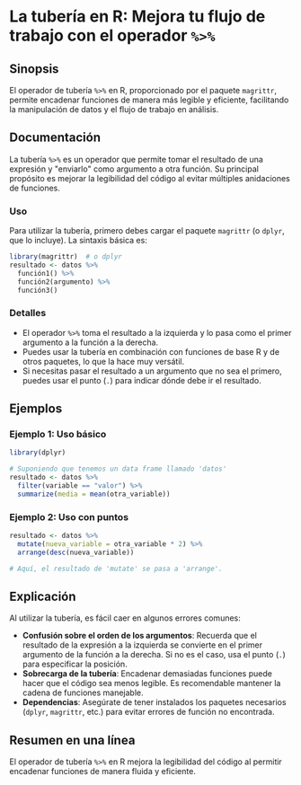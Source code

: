 <!--
Meta Description: # La tubería en R: Mejora tu flujo de trabajo con el operador `%>%` ## Sinopsis El operador de tubería `%>%` en R, proporcionado por el paquete `magri...
Meta Keywords: resultado, tubería, que, funciones, operador
-->

# La tubería en R: Mejora tu flujo de trabajo con el operador `%>%`

## Sinopsis
El operador de tubería `%>%` en R, proporcionado por el paquete `magrittr`, permite encadenar funciones de manera más legible y eficiente, facilitando la manipulación de datos y el flujo de trabajo en análisis.

## Documentación
La tubería `%>%` es un operador que permite tomar el resultado de una expresión y "enviarlo" como argumento a otra función. Su principal propósito es mejorar la legibilidad del código al evitar múltiples anidaciones de funciones.

### Uso
Para utilizar la tubería, primero debes cargar el paquete `magrittr` (o `dplyr`, que lo incluye). La sintaxis básica es:

```R
library(magrittr)  # o dplyr
resultado <- datos %>% 
  función1() %>% 
  función2(argumento) %>% 
  función3()
```

### Detalles
- El operador `%>%` toma el resultado a la izquierda y lo pasa como el primer argumento a la función a la derecha.
- Puedes usar la tubería en combinación con funciones de base R y de otros paquetes, lo que la hace muy versátil.
- Si necesitas pasar el resultado a un argumento que no sea el primero, puedes usar el punto (`.`) para indicar dónde debe ir el resultado.

## Ejemplos
### Ejemplo 1: Uso básico
```R
library(dplyr)

# Suponiendo que tenemos un data frame llamado 'datos'
resultado <- datos %>%
  filter(variable == "valor") %>%
  summarize(media = mean(otra_variable))
```

### Ejemplo 2: Uso con puntos
```R
resultado <- datos %>%
  mutate(nueva_variable = otra_variable * 2) %>%
  arrange(desc(nueva_variable))

# Aquí, el resultado de 'mutate' se pasa a 'arrange'.
```

## Explicación
Al utilizar la tubería, es fácil caer en algunos errores comunes:

- **Confusión sobre el orden de los argumentos**: Recuerda que el resultado de la expresión a la izquierda se convierte en el primer argumento de la función a la derecha. Si no es el caso, usa el punto (`.`) para especificar la posición.
- **Sobrecarga de la tubería**: Encadenar demasiadas funciones puede hacer que el código sea menos legible. Es recomendable mantener la cadena de funciones manejable.
- **Dependencias**: Asegúrate de tener instalados los paquetes necesarios (`dplyr`, `magrittr`, etc.) para evitar errores de función no encontrada.

## Resumen en una línea
El operador de tubería `%>%` en R mejora la legibilidad del código al permitir encadenar funciones de manera fluida y eficiente.